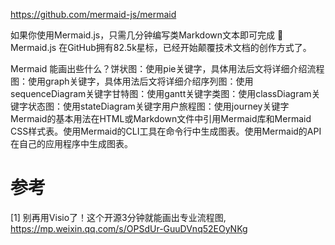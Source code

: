 https://github.com/mermaid-js/mermaid

如果你使用Mermaid.js，只需几分钟编写类Markdown文本即可完成 🌝Mermaid.js 在GitHub拥有82.5k星标，已经开始颠覆技术文档的创作方式了。

Mermaid 能画出些什么？饼状图：使用pie关键字，具体用法后文将详细介绍流程图：使用graph关键字，具体用法后文将详细介绍序列图：使用sequenceDiagram关键字甘特图：使用gantt关键字类图：使用classDiagram关键字状态图：使用stateDiagram关键字用户旅程图：使用journey关键字
Mermaid的基本用法在HTML或Markdown文件中引用Mermaid库和Mermaid CSS样式表‌。使用Mermaid的CLI工具在命令行中生成图表‌。使用Mermaid的API在自己的应用程序中生成图表‌。



# 参考

[1] 别再用Visio了！这个开源3分钟就能画出专业流程图, https://mp.weixin.qq.com/s/OPSdUr-GuuDVnq52EOyNKg